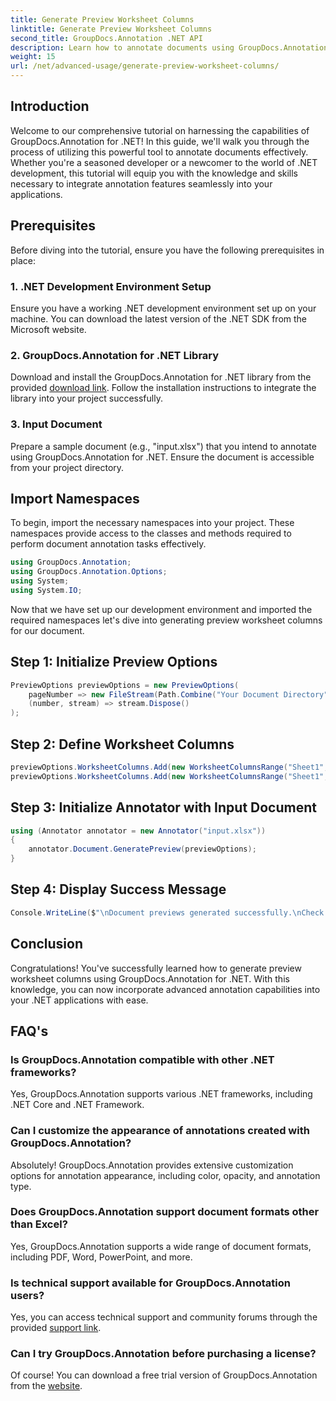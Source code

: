 ```yaml
---
title: Generate Preview Worksheet Columns
linktitle: Generate Preview Worksheet Columns
second_title: GroupDocs.Annotation .NET API
description: Learn how to annotate documents using GroupDocs.Annotation for .NET. Step-by-step tutorial for .NET developers. Enhance your applications.
weight: 15
url: /net/advanced-usage/generate-preview-worksheet-columns/
---
```

## Introduction
Welcome to our comprehensive tutorial on harnessing the capabilities of GroupDocs.Annotation for .NET! In this guide, we'll walk you through the process of utilizing this powerful tool to annotate documents effectively. Whether you're a seasoned developer or a newcomer to the world of .NET development, this tutorial will equip you with the knowledge and skills necessary to integrate annotation features seamlessly into your applications.
## Prerequisites
Before diving into the tutorial, ensure you have the following prerequisites in place:
### 1. .NET Development Environment Setup
Ensure you have a working .NET development environment set up on your machine. You can download the latest version of the .NET SDK from the Microsoft website.
### 2. GroupDocs.Annotation for .NET Library
Download and install the GroupDocs.Annotation for .NET library from the provided [download link](https://releases.groupdocs.com/annotation/net/). Follow the installation instructions to integrate the library into your project successfully.
### 3. Input Document
Prepare a sample document (e.g., "input.xlsx") that you intend to annotate using GroupDocs.Annotation for .NET. Ensure the document is accessible from your project directory.

## Import Namespaces
To begin, import the necessary namespaces into your project. These namespaces provide access to the classes and methods required to perform document annotation tasks effectively.

```csharp
using GroupDocs.Annotation;
using GroupDocs.Annotation.Options;
using System;
using System.IO;
```

Now that we have set up our development environment and imported the required namespaces let's dive into generating preview worksheet columns for our document.
## Step 1: Initialize Preview Options
```csharp
PreviewOptions previewOptions = new PreviewOptions(
    pageNumber => new FileStream(Path.Combine("Your Document Directory", $"cells_page{pageNumber}.png"), FileMode.Create),
    (number, stream) => stream.Dispose()
);
```
## Step 2: Define Worksheet Columns
```csharp
previewOptions.WorksheetColumns.Add(new WorksheetColumnsRange("Sheet1", 2, 3));
previewOptions.WorksheetColumns.Add(new WorksheetColumnsRange("Sheet1", 1, 1));
```
## Step 3: Initialize Annotator with Input Document
```csharp
using (Annotator annotator = new Annotator("input.xlsx"))
{
    annotator.Document.GeneratePreview(previewOptions);
}
```
## Step 4: Display Success Message
```csharp
Console.WriteLine($"\nDocument previews generated successfully.\nCheck output in {"Your Document Directory"}.");
```

## Conclusion
Congratulations! You've successfully learned how to generate preview worksheet columns using GroupDocs.Annotation for .NET. With this knowledge, you can now incorporate advanced annotation capabilities into your .NET applications with ease.
## FAQ's
### Is GroupDocs.Annotation compatible with other .NET frameworks?
Yes, GroupDocs.Annotation supports various .NET frameworks, including .NET Core and .NET Framework.
### Can I customize the appearance of annotations created with GroupDocs.Annotation?
Absolutely! GroupDocs.Annotation provides extensive customization options for annotation appearance, including color, opacity, and annotation type.
### Does GroupDocs.Annotation support document formats other than Excel?
Yes, GroupDocs.Annotation supports a wide range of document formats, including PDF, Word, PowerPoint, and more.
### Is technical support available for GroupDocs.Annotation users?
Yes, you can access technical support and community forums through the provided [support link](https://forum.groupdocs.com/c/annotation/10).
### Can I try GroupDocs.Annotation before purchasing a license?
Of course! You can download a free trial version of GroupDocs.Annotation from the [website](https://releases.groupdocs.com/).
